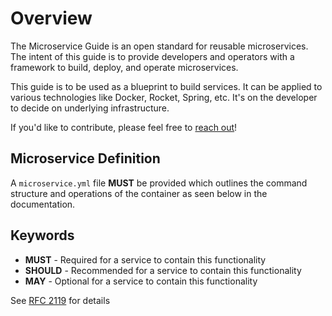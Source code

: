 # Overview

The Microservice Guide is an open standard for reusable microservices. The intent of this guide is to provide developers and operators with a framework to build, deploy, and operate microservices.

This guide is to be used as a blueprint to build services. It can be applied to various technologies like Docker, Rocket, Spring, etc. It's on the developer to decide on underlying infrastructure.

If you'd like to contribute, please feel free to [reach out](https://microservice.guide/#contact)!

## Microservice Definition
A `microservice.yml` file **MUST** be provided which outlines the command structure and operations of the container as seen below in the documentation.

## Keywords

- **MUST** - Required for a service to contain this functionality
- **SHOULD** - Recommended for a service to contain this functionality
- **MAY** - Optional for a service to contain this functionality

See [RFC 2119](https://tools.ietf.org/html/rfc2119) for details
